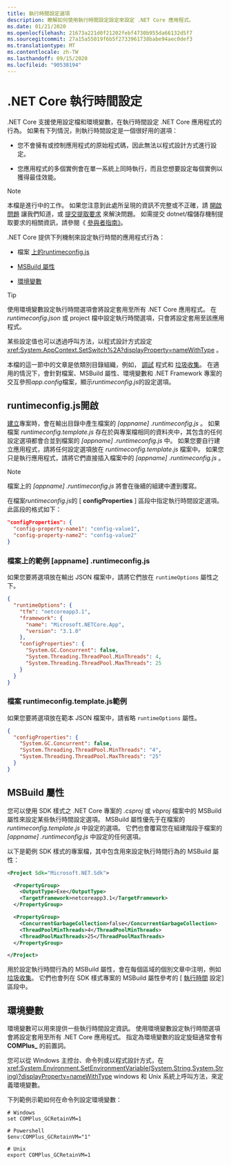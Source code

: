 ```yaml
---
title: 執行時間設定選項
description: 瞭解如何使用執行時間設定設定來設定 .NET Core 應用程式。
ms.date: 01/21/2020
ms.openlocfilehash: 21673a221d0f21202febf4730b955da66132d5f7
ms.sourcegitcommit: 27a15a55019f6b5f2733961738babe94aec0def3
ms.translationtype: MT
ms.contentlocale: zh-TW
ms.lasthandoff: 09/15/2020
ms.locfileid: "90538194"
---
```

# <a name="net-core-run-time-configuration-settings"></a>.NET Core 執行時間設定

.NET Core 支援使用設定檔和環境變數，在執行時間設定 .NET Core 應用程式的行為。 如果有下列情況，則執行時間設定是一個很好用的選項：

- 您不會擁有或控制應用程式的原始程式碼，因此無法以程式設計方式進行設定。

- 您應用程式的多個實例會在單一系統上同時執行，而且您想要設定每個實例以獲得最佳效能。

> [!NOTE]
> 本檔是進行中的工作。 如果您注意到此處所呈現的資訊不完整或不正確，請 [開啟問題](https://github.com/dotnet/docs/issues) 讓我們知道，或 [提交提取要求](https://github.com/dotnet/docs/pulls) 來解決問題。 如需提交 dotnet/檔儲存機制提取要求的相關資訊，請參閱《 [參與者指南》](/contribute/dotnet/dotnet-contribute)。

.NET Core 提供下列機制來設定執行時間的應用程式行為：

- 檔案 [ 上的runtimeconfig.js](#runtimeconfigjson)

- [MSBuild 屬性](#msbuild-properties)

- [環境變數](#environment-variables)

> [!TIP]
> 使用環境變數設定執行時間選項會將設定套用至所有 .NET Core 應用程式。 在 *runtimeconfig.json* 或 project 檔中設定執行時間選項，只會將設定套用至該應用程式。

某些設定值也可以透過呼叫方法，以程式設計方式設定 <xref:System.AppContext.SetSwitch%2A?displayProperty=nameWithType> 。

本檔的這一節中的文章是依類別目錄組織，例如， [調試](debugging-profiling.md) 程式和 [垃圾收集](garbage-collector.md)。 在適用的情況下，會針對檔案、MSBuild 屬性、環境變數和 .NET Framework 專案的交互參照*app.config*檔案，顯示*runtimeconfig.js*的設定選項。

## <a name="runtimeconfigjson"></a>runtimeconfig.js開啟

[建立](../tools/dotnet-build.md)專案時，會在輸出目錄中產生檔案的 *[appname] .runtimeconfig.js* 。 如果檔案 *runtimeconfig.template.js* 存在於與專案檔相同的資料夾中，其包含的任何設定選項都會合並到檔案的 *[appname] .runtimeconfig.js* 中。 如果您要自行建立應用程式，請將任何設定選項放在 *runtimeconfig.template.js* 檔案中。 如果您只是執行應用程式，請將它們直接插入檔案中的 *[appname] .runtimeconfig.js* 。

> [!NOTE]
> 檔案上的 *[appname] .runtimeconfig.js* 將會在後續的組建中遭到覆寫。

在檔案*runtimeconfig.js*的 [ **configProperties** ] 區段中指定執行時間設定選項。 此區段的格式如下：

```json
"configProperties": {
  "config-property-name1": "config-value1",
  "config-property-name2": "config-value2"
}
```

### <a name="example-appnameruntimeconfigjson-file"></a>檔案上的範例 [appname] .runtimeconfig.js

如果您要將選項放在輸出 JSON 檔案中，請將它們放在 `runtimeOptions` 屬性之下。

```json
{
  "runtimeOptions": {
    "tfm": "netcoreapp3.1",
    "framework": {
      "name": "Microsoft.NETCore.App",
      "version": "3.1.0"
    },
    "configProperties": {
      "System.GC.Concurrent": false,
      "System.Threading.ThreadPool.MinThreads": 4,
      "System.Threading.ThreadPool.MaxThreads": 25
    }
  }
}
```

### <a name="example-runtimeconfigtemplatejson-file"></a>檔案 runtimeconfig.template.js範例

如果您要將選項放在範本 JSON 檔案中，請省略 `runtimeOptions` 屬性。

```json
{
  "configProperties": {
    "System.GC.Concurrent": false,
    "System.Threading.ThreadPool.MinThreads": "4",
    "System.Threading.ThreadPool.MaxThreads": "25"
  }
}
```

## <a name="msbuild-properties"></a>MSBuild 屬性

您可以使用 SDK 樣式之 .NET Core 專案的 *.csproj* 或 *vbproj* 檔案中的 MSBuild 屬性來設定某些執行時間設定選項。 MSBuild 屬性優先于在檔案的 *runtimeconfig.template.js* 中設定的選項。 它們也會覆寫您在組建階段于檔案的 *[appname] .runtimeconfig.js* 中設定的任何選項。

以下是範例 SDK 樣式的專案檔，其中包含用來設定執行時間行為的 MSBuild 屬性：

```xml
<Project Sdk="Microsoft.NET.Sdk">

  <PropertyGroup>
    <OutputType>Exe</OutputType>
    <TargetFramework>netcoreapp3.1</TargetFramework>
  </PropertyGroup>

  <PropertyGroup>
    <ConcurrentGarbageCollection>false</ConcurrentGarbageCollection>
    <ThreadPoolMinThreads>4</ThreadPoolMinThreads>
    <ThreadPoolMaxThreads>25</ThreadPoolMaxThreads>
  </PropertyGroup>

</Project>
```

用於設定執行時間行為的 MSBuild 屬性，會在每個區域的個別文章中注明，例如 [垃圾收集](garbage-collector.md)。 它們也會列在 SDK 樣式專案的 MSBuild 屬性參考的 [ [執行時間](../project-sdk/msbuild-props.md#run-time-configuration-properties) 設定] 區段中。

## <a name="environment-variables"></a>環境變數

環境變數可以用來提供一些執行時間設定資訊。 使用環境變數設定執行時間選項會將設定套用至所有 .NET Core 應用程式。 指定為環境變數的設定旋鈕通常會有 **COMPlus_** 的前置詞。

您可以從 Windows 主控台、命令列或以程式設計方式，在 <xref:System.Environment.SetEnvironmentVariable(System.String,System.String)?displayProperty=nameWithType> windows 和 Unix 系統上呼叫方法，來定義環境變數。

下列範例示範如何在命令列設定環境變數：

```shell
# Windows
set COMPlus_GCRetainVM=1

# Powershell
$env:COMPlus_GCRetainVM="1"

# Unix
export COMPlus_GCRetainVM=1
```
